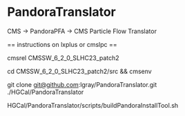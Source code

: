 # PandoraTranslator
CMS -> PandoraPFA -> CMS Particle Flow Translator

== instructions on lxplus or cmslpc ==

cmsrel CMSSW_6_2_0_SLHC23_patch2

cd CMSSW_6_2_0_SLHC23_patch2/src && cmsenv

git clone git@github.com:lgray/PandoraTranslator.git ./HGCal/PandoraTranslator

HGCal/PandoraTranslator/scripts/buildPandoraInstallTool.sh